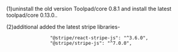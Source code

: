 (1)uninstall the old version Toolpad/core 0.8.1 and install the latest toolpad/core 0.13.0..

(2)additional added the latest stripe libraries- 

                    "@stripe/react-stripe-js": "^3.6.0",
                    "@stripe/stripe-js": "^7.0.0",



